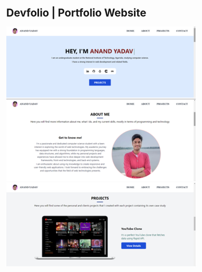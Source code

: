 # Devfolio | Portfolio Website

![appScreenshot1](https://github.com/ANANDSYADAV/MyDevFolio/blob/main/public/Screenshot%201.png)
![appScreenshot2](https://github.com/ANANDSYADAV/MyDevFolio/blob/main/public/Screenshot%202.png)
![appScreenshot3](https://github.com/ANANDSYADAV/MyDevFolio/blob/main/public/Screenshot%203.png)
